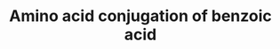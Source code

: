 ---
annotations:
- id: PW:0000011
  parent: classic metabolic pathway
  type: Pathway Ontology
  value: amino acid metabolic pathway
authors:
- MaintBot
- Mkutmon
- Eweitz
description: ''
last-edited: 2021-05-25
organisms:
- Pan troglodytes
redirect_from:
- /index.php/Pathway:WP891
- /instance/WP891
revision: null
schema-jsonld:
- '@context': https://schema.org/
  '@id': https://wikipathways.github.io/pathways/WP891.html
  '@type': Dataset
  creator:
    '@type': Organization
    name: WikiPathways
  description: ''
  keywords:
  - ACSS2
  - AMP
  - ATP
  - Acetyl CoA
  - Benzoic acid
  - Benzoic acid AMP ester
  - Benzoyl-CoA
  - Coenzyme A
  - GLYAT
  - GLYATL1
  - GLYATL2
  - Phosphate
  - glycine
  - hippuric acid
  license: CC0
  name: Amino acid conjugation of benzoic acid
seo: CreativeWork
title: Amino acid conjugation of benzoic acid
wpid: WP891
---